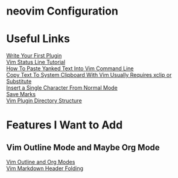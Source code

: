 # neovim Configuration

# Useful Links
[Write Your First Plugin](https://github.com/christoomey/your-first-vim-plugin)<br  />
[Vim Status Line Tutorial](https://shapeshed.com/vim-statuslines/)<br  />
[How To Paste Yanked Text Into Vim Command Line](https://stackoverflow.com/questions/3997078/how-to-paste-yanked-text-into-the-vim-command-line)<br  />
[Copy Text To System Clipboard With Vim Usually Requires xclip or Substitute](https://vi.stackexchange.com/questions/84/how-can-i-copy-text-to-the-system-clipboard-from-vim)<br  />
[Insert a Single Character From Normal Mode](https://superuser.com/questions/581572/insert-single-character-in-vim)<br  />
[Save Marks](https://stackoverflow.com/questions/8958047/in-vim-is-there-a-way-to-save-bookmarks-between-sessions)<br  />
[Vim Plugin Directory Structure](https://gist.github.com/nelstrom/1056049/784e252c3de653e204e9e128653010e19fbd493f)<br  />

# Features I Want to Add
## Vim Outline Mode and Maybe Org Mode
[Vim Outline and Org Modes](https://github.com/axvr/org.vim)<br  />
[Vim Markdown Header Folding](https://gist.github.com/sjl/1038710)<br  />
